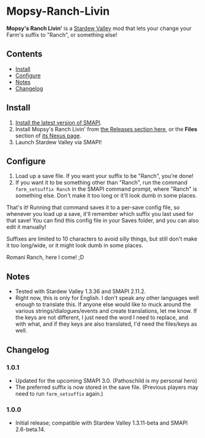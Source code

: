 # Mopsy-Ranch-Livin
**Mopsy's Ranch Livin'** is a [Stardew Valley](http://stardewvalley.net/) mod that lets your change your Farm's suffix to "Ranch", or something else!

## Contents
* [Install](#install)
* [Configure](#configure)
* [Notes](#notes)
* [Changelog](#changelog)

## Install
1. [Install the latest version of SMAPI](https://smapi.io).
2. Install Mopsy's Ranch Livin' from [the Releases section here](https://github.com/mopquill/Mopsys-Ranch-Livin/releases), or the **Files** section of [its Nexus page](https://www.nexusmods.com/stardewvalley/mods/2200).
3. Launch Stardew Valley via SMAPI!

## Configure
1. Load up a save file. If you want your suffix to be "Ranch", you're done!
2. If you want it to be something other than "Ranch", run the command `farm_setsuffix Ranch` in the SMAPI command prompt, where "Ranch" is something else. Don't make it too long or it'll look dumb in some places.

That's it! Running that command saves it to a per-save config file, so whenever you load up a save, it'll remember which suffix you last used for that save! You can find this config file in your Saves folder, and you can also edit it manually!

Suffixes are limited to 10 characters to avoid silly things, but still don't make it too long/wide, or it might look dumb in some places.
 
Romani Ranch, here I come! ;D

## Notes
* Tested with Stardew Valley 1.3.36 and SMAPI 2.11.2.
* Right now, this is only for English. I don't speak any other languages well enough to translate this. If anyone else would like to muck around the various strings/dialogues/events and create translations, let me know. If the keys are not different, I just need the word I need to replace, and with what, and if they keys are also translated, I'd need the files/keys as well.

## Changelog
### 1.0.1
* Updated for the upcoming SMAPI 3.0. (Pathoschild is my personal hero)
* The preferred suffix is now stored in the save file. (Previous players may need to run `farm_setsuffix` again.)

### 1.0.0
* Initial release; compatible with Stardew Valley 1.3.11-beta and SMAPI 2.6-beta.14.
